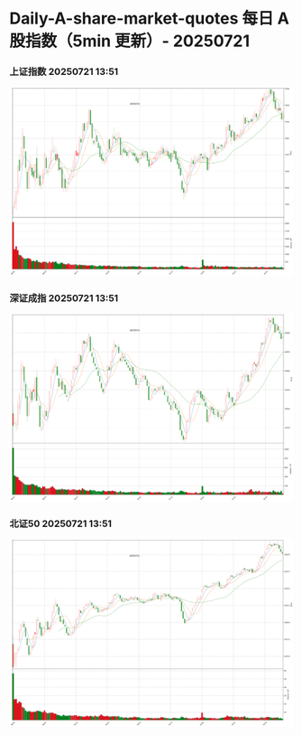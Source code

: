 
# Daily-A-share-market-quotes 每日 A 股指数（5min 更新）- 20250721

### 上证指数 20250721 13:51
![](./fig/2025/7/20250721-sh000001.png)

### 深证成指 20250721 13:51
![](./fig/2025/7/20250721-sz399001.png)

### 北证50 20250721 13:51
![](./fig/2025/7/20250721-bj899050.png)
